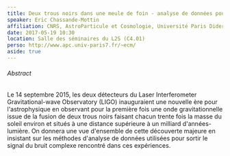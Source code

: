 ```yaml
---
title: Deux trous noirs dans une meule de foin - analyse de données pour l'astronomie gravitationnelle 
speaker: Eric Chassande-Mottin
affiliation: CNRS, AstroParticule et Cosmologie, Université Paris Diderot 
date: 2017-05-19 10:30
location: Salle des séminaires du L2S (C4.01)
perso: http://www.apc.univ-paris7.fr/~ecm/
aside: true
---
```


###### Abstract
Le 14 septembre 2015, les deux détecteurs du Laser Interferometer
Gravitational-wave Observatory (LIGO) inauguraient une nouvelle ère
pour l'astrophysique en observant pour la première fois une onde
gravitationnelle issue de la fusion de deux trous noirs faisant chacun
trente fois la masse du soleil environ et situés à une distance
supérieure à un milliard d'années-lumière. On donnera une vue
d'ensemble de cette découverte majeure en insistant sur les méthodes
d'analyse de données utilisées pour sortir le signal du bruit complexe
rencontré dans ces expériences.